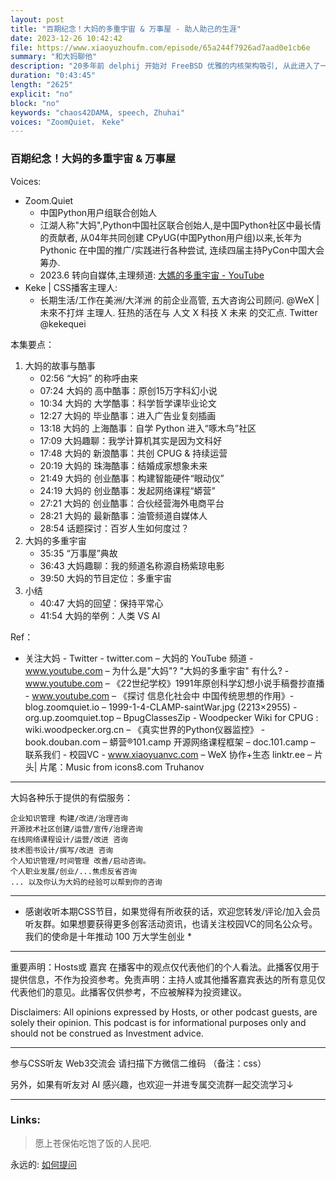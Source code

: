 ```yaml
---
layout: post
title: "百期纪念！大妈的多重宇宙 & 万事屋 - 助人助己的生涯"
date: 2023-12-26 10:42:42 
file: https://www.xiaoyuzhoufm.com/episode/65a244f7926ad7aad0e1cb6e
summary: "和大妈聊他"
description: "20多年前 delphij 开始对 FreeBSD 优雅的内核架构吸引, 从此进入了一个完全不同的空间, 又历经了中美两国不同的 IT 环境, 对在校和35+程序猿都有什么建议?..."
duration: "0:43:45" 
length: "2625"
explicit: "no" 
block: "no" 
keywords: "chaos42DAMA, speech, Zhuhai"
voices: "ZoomQuiet，　Keke"
---
```


### 百期纪念！大妈的多重宇宙 & 万事屋

Voices:

- Zoom.Quiet
    + 中国Python用户组联合创始人
    + 江湖人称"大妈",Python中国社区联合创始人,是中国Python社区中最长情的贡献者, 从04年共同创建 CPyUG(中国Python用户组)以来,长年为 Pythonic 在中国的推广/实践进行各种尝试, 连续四届主持PyCon中国大会筹办. 
    + 2023.6 转向自媒体,主理频道: [大媽的多重宇宙 - YouTube](https://www.youtube.com/@Chaos42DAMA)
- Keke | CSS播客主理人:
    + 长期生活/工作在美洲/大洋洲 的前企业高管, 五大咨询公司顾问. @WeX | 未來不打烊 主理人. 狂热的活在与 人文 X 科技 X 未来 的交汇点. Twitter @kekequei


本集要点：

1. 大妈的故事与酷事
    - 02:56 “大妈” 的称呼由来
    - 07:24 大妈的 高中酷事：原创15万字科幻小说
    - 10:34 大妈的 大学酷事：科学哲学课毕业论文
    - 12:27 大妈的 毕业酷事：进入广告业复刻插画
    - 13:18 大妈的 上海酷事：自学 Python 进入“啄木鸟”社区
    - 17:09 大妈趣聊：我学计算机其实是因为文科好
    - 17:48 大妈的 新浪酷事：共创 CPUG & 持续运营
    - 20:19 大妈的 珠海酷事：结婚成家想象未来
    - 21:49 大妈的 创业酷事：构建智能硬件“眼动仪”
    - 24:19 大妈的 创业酷事：发起网络课程“蟒营”
    - 27:21 大妈的 创业酷事：合伙经营海外电商平台
    - 28:21 大妈的 最新酷事：油管频道自媒体人
    - 28:54 话题探讨：百岁人生如何度过？
2. 大妈的多重宇宙
    - 35:35 “万事屋”典故
    - 36:43 大妈趣聊：我的频道名称源自杨紫琼电影
    - 39:50 大妈的节目定位：多重宇宙
3. 小结
    - 40:47 大妈的回望：保持平常心
    - 41:54 大妈的举例：人类 VS AI

Ref：

- 关注大妈 - Twitter - twitter.com
– 大妈的 YouTube 频道 - www.youtube.com
– 为什么是"大妈"? "大妈的多重宇宙" 有什么? - www.youtube.com
– 《22世纪学校》1991年原创科学幻想小说手稿誊抄直播 - www.youtube.com
– 《探讨 信息化社会中 中国传统思想的作用》- blog.zoomquiet.io
– 1999-1-4-CLAMP-saintWar.jpg (2213×2955) - org.up.zoomquiet.top
– BpugClassesZip - Woodpecker Wiki for CPUG : wiki.woodpecker.org.cn
– 《真实世界的Python仪器监控》 - book.douban.com
– 蟒营®101.camp 开源网络课程框架 – doc.101.camp
– 联系我们 - 校园VC - www.xiaoyuanvc.com
– WeX 协作+生态 linktr.ee
– 片头| 片尾：Music from icons8.com Truhanov

---------------------------------------------------

大妈各种乐于提供的有偿服务：

    企业知识管理 构建/改进/治理咨询
    开源技术社区创建/运营/宣传/治理咨询
    在线网络课程设计/运营/改进 咨询
    技术图书设计/撰写/改进 咨询
    个人知识管理/时间管理 改善/启动咨询。
    个人职业发展/创业/...焦虑反省咨询
    ... 以及你认为大妈的经验可以帮到你的咨询

---------------------------------------------------

* 感谢收听本期CSS节目，如果觉得有所收获的话，欢迎您转发/评论/加入会员听友群。如果想要获得更多创客活动资讯，也请关注校园VC的同名公众号。我们的使命是十年推动 100 万大学生创业 *

---------------------------------------------------

重要声明：Hosts或 嘉宾 在播客中的观点仅代表他们的个人看法。此播客仅用于提供信息，不作为投资参考。免责声明：主持人或其他播客嘉宾表达的所有意见仅代表他们的意见。此播客仅供参考，不应被解释为投资建议。

Disclaimers: All opinions expressed by Hosts, or other podcast guests, are solely their opinion. This podcast is for informational purposes only and should not be construed as Investment advice.

---------------------------------------------------

参与CSS听友 Web3交流会 请扫描下方微信二维码 （备注：css）

另外，如果有听友对 AI 感兴趣，也欢迎一并进专属交流群一起交流学习↓


-------------
### Links: 
> 愿上苍保佑吃饱了饭的人民吧.


永远的: [如何提问](https://gitlab.com/101camp/2py/tasks/wikis/HandBooks/Hb4Ask)








